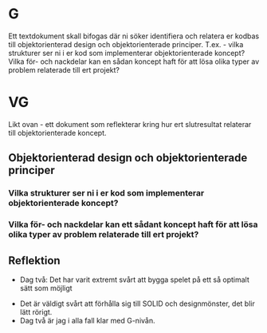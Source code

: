 

# G 
Ett textdokument skall bifogas där ni söker identifiera och relatera er kodbas till
objektorienterad design och objektorienterade principer. T.ex. - vilka strukturer ser
ni i er kod som implementerar objektorienterade koncept? Vilka för- och nackdelar
kan en sådan koncept haft för att lösa olika typer av problem relaterade till ert
projekt?

# VG
Likt ovan - ett dokument som reflekterar kring hur ert slutresultat relaterar till
objektorienterade koncept.

## Objektorienterad design och objektorienterade principer

### Vilka strukturer ser ni i er kod som implementerar objektorienterade koncept? 

### Vilka för- och nackdelar kan ett sådant koncept haft för att lösa olika typer av problem relaterade till ert projekt?



## Reflektion

* Dag två: Det har varit extremt svårt att bygga spelet på ett så optimalt sätt som möjligt
- Det är väldigt svårt att förhålla sig till SOLID och designmönster, det blir lätt rörigt.
- Dag två är jag i alla fall klar med G-nivån. 
